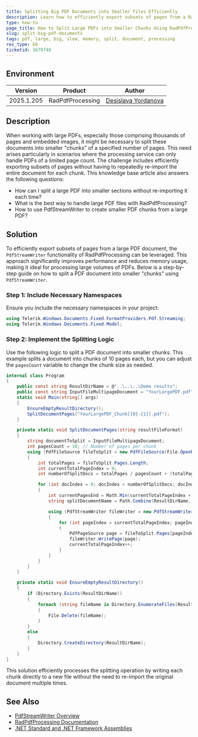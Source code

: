 ```yaml
---
title: Splitting Big PDF Documents into Smaller Files Efficiently
description: Learn how to efficiently export subsets of pages from a RadFixedDocument to handle large PDFs by splitting them into smaller chunks using PdfStreamWriter.
type: how-to
page_title: How to Split Large PDFs into Smaller Chunks Using RadPdfProcessing
slug: split-big-pdf-documents
tags: pdf, large, big, slow, memory, split, document, processing
res_type: kb
ticketid: 1679749
---
```


## Environment

| Version | Product | Author | 
| ---- | ---- | ---- | 
|2025.1.205| RadPdfProcessing |[Desislava Yordanova](https://www.telerik.com/blogs/author/desislava-yordanova)| 

## Description

When working with large PDFs, especially those comprising thousands of pages and embedded images, it might be necessary to split these documents into smaller "chunks" of a specified number of pages. This need arises particularly in scenarios where the processing service can only handle PDFs of a limited page count. The challenge includes efficiently exporting subsets of pages without having to repeatedly re-import the entire document for each chunk. This knowledge base article also answers the following questions:

- How can I split a large PDF into smaller sections without re-importing it each time?
- What is the best way to handle large PDF files with RadPdfProcessing?
- How to use PdfStreamWriter to create smaller PDF chunks from a large PDF?

## Solution

To efficiently export subsets of pages from a large PDF document, the `PdfStreamWriter` functionality of RadPdfProcessing can be leveraged. This approach significantly improves performance and reduces memory usage, making it ideal for processing large volumes of PDFs. Below is a step-by-step guide on how to split a PDF document into smaller "chunks" using `PdfStreamWriter`.

### Step 1: Include Necessary Namespaces

Ensure you include the necessary namespaces in your project:

```csharp
using Telerik.Windows.Documents.Fixed.FormatProviders.Pdf.Streaming;
using Telerik.Windows.Documents.Fixed.Model;
```

### Step 2: Implement the Splitting Logic

Use the following logic to split a PDF document into smaller chunks. This example splits a document into chunks of 10 pages each, but you can adjust the `pagesCount` variable to change the chunk size as needed.

```csharp
internal class Program
{
    public const string ResultDirName = @"..\..\..\Demo results";
    public const string InputFileMultipageDocument = "YourLargePDF.pdf";
    static void Main(string[] args)
    {
        EnsureEmptyResultDirectory();
        SplitDocumentPages("YourLargePDF_Chunk[{0}-{1}].pdf");
    }

    private static void SplitDocumentPages(string resultFileFormat)
    {
        string documentToSplit = InputFileMultipageDocument;
        int pagesCount = 10; // Number of pages per chunk
        using (PdfFileSource fileToSplit = new PdfFileSource(File.OpenRead(documentToSplit)))
        {
            int totalPages = fileToSplit.Pages.Length;
            int currentTotalPageIndex = 0;
            int numberOfSplitDocs = totalPages / pagesCount + (totalPages % pagesCount == 0 ? 0 : 1);

            for (int docIndex = 0; docIndex < numberOfSplitDocs; docIndex++)
            {
                int currentPagesEnd = Math.Min(currentTotalPageIndex + pagesCount, totalPages);
                string splitDocumentName = Path.Combine(ResultDirName, string.Format(resultFileFormat, docIndex * pagesCount + 1, currentPagesEnd));

                using (PdfStreamWriter fileWriter = new PdfStreamWriter(File.OpenWrite(splitDocumentName)))
                {
                    for (int pageIndex = currentTotalPageIndex; pageIndex < currentPagesEnd; pageIndex++)
                    {
                        PdfPageSource page = fileToSplit.Pages[pageIndex];
                        fileWriter.WritePage(page);
                        currentTotalPageIndex++;
                    }
                }
            }
        }
    }

    private static void EnsureEmptyResultDirectory()
    {
        if (Directory.Exists(ResultDirName))
        {
            foreach (string fileName in Directory.EnumerateFiles(ResultDirName))
            {
                File.Delete(fileName);
            }
        }
        else
        {
            Directory.CreateDirectory(ResultDirName);
        }
    }
}
```

This solution efficiently processes the splitting operation by writing each chunk directly to a new file without the need to re-import the original document multiple times.

## See Also

- [PdfStreamWriter Overview](https://docs.telerik.com/devtools/document-processing/libraries/radpdfprocessing/formats-and-conversion/pdf/pdfstreamwriter/overview)
- [RadPdfProcessing Documentation](https://docs.telerik.com/devtools/document-processing/libraries/radpdfprocessing/overview)
- [.NET Standard and .NET Framework Assemblies](https://docs.telerik.com/devtools/document-processing/introduction#available-assemblies)
